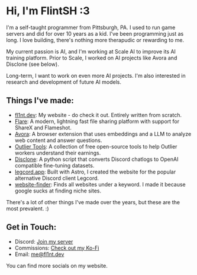 # Hi, I'm FlintSH :3

I'm a self-taught programmer from Pittsburgh, PA. I used to run game servers and did for over 10 years as a kid. I've been programming just as long. I love building, there's nothing more therapudic or rewarding to me.

My current passion is AI, and I'm working at Scale AI to improve its AI training platform. Prior to Scale, I worked on AI projects like Avora and Disclone (see below).

Long-term, I want to work on even more AI projects. I'm also interested in research and development of future AI models.

## Things I've made:

- [fl1nt.dev](https://fl1nt.dev): My website - do check it out. Entirely written from scratch.
- [Flare](https://github.com/FlintSH/Flare): A modern, lightning fast file sharing platform with support for ShareX and Flameshot.
- [Avora](https://avora.one): A browser extension that uses embeddings and a LLM to analyze web content and answer questions.
- [Outlier Tools](https://outlier.tools): A collection of free open-source tools to help Outlier workers understand their earnings.
- [Disclone](https://github.com/FlintSH/Disclone): A python script that converts Discord chatlogs to OpenAI compatible fine-tuning datasets.
- [legcord.app](https://legcord.app): Built with Astro, I created the website for the popular alternative Discord client Legcord.
- [website-finder](https://github.com/FlintSH/website-finder): Finds all websites under a keyword. I made it because google sucks at finding niche sites.

There's a lot of other things I've made over the years, but these are the most prevalent. :)

## Get in Touch:

- Discord: [Join my server](https://discord.gg/QaQ74W6Rm3)
- Commissions: [Check out my Ko-Fi](https://ko-fi.com/flintsh/commissions)
- Email: [me@fl1nt.dev](mailto:me@fl1nt.dev)

You can find more socials on my website.
